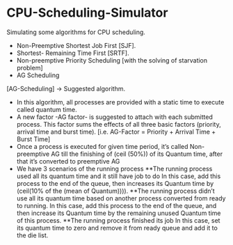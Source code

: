 # CPU-Scheduling-Simulator
Simulating some algorithms for CPU scheduling.

* Non-Preemptive Shortest Job First [SJF].
* Shortest- Remaining Time First [SRTF].
* Non-preemptive Priority Scheduling [with the solving of starvation problem]
* AG Scheduling

[AG-Scheduling] -> Suggested algorithm.
* In this algorithm, all processes are provided with a static time to execute called quantum time.
* A new factor -AG factor- is suggested to attach with each submitted process. This factor sums the effects of all three basic factors
  (priority, arrival time and burst time).
  [i.e. AG-Factor = Priority + Arrival Time + Burst Time]
* Once a process is executed for given time period, it’s called Non-preemptive AG till the finishing of (ceil (50%)) of its Quantum time,
  after that it’s converted to preemptive AG
* We have 3 scenarios of the running process
**The running process used all its quantum time and it still have job to do 
   In this case, add this process to the end of the queue, then increases its Quantum time by (ceil(10% of the (mean of Quantum)))).
**The running process didn’t use all its quantum time based on another process converted from ready to running.
   In this case, add this process to the end of the queue, and then increase its Quantum time by the remaining unused Quantum 
   time of this process.
**The running process finished its job 
   In this case, set its quantum time to zero and remove it from ready queue and add it to the die list.
